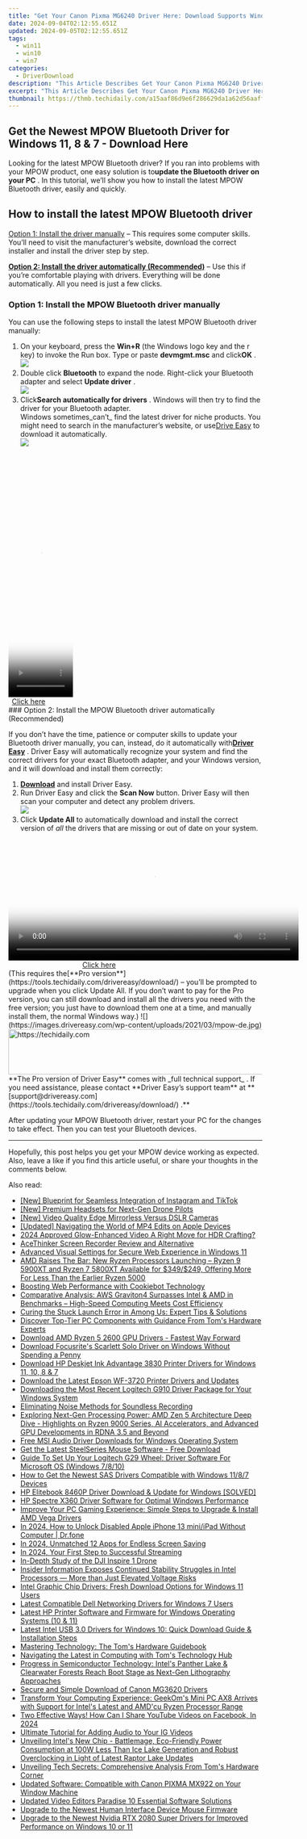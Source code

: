```yaml
---
title: "Get Your Canon Pixma MG6240 Driver Here: Download Supports Windows 11, 8 & 7"
date: 2024-09-04T02:12:55.651Z
updated: 2024-09-05T02:12:55.651Z
tags:
  - win11
  - win10
  - win7
categories:
  - DriverDownload
description: "This Article Describes Get Your Canon Pixma MG6240 Driver Here: Download Supports Windows 11, 8 & 7"
excerpt: "This Article Describes Get Your Canon Pixma MG6240 Driver Here: Download Supports Windows 11, 8 & 7"
thumbnail: https://thmb.techidaily.com/a15aaf86d9e6f286629da1a62d56aaff3df86baa99afaf09eec0439a28bfe3f5.jpg
---
```


## Get the Newest MPOW Bluetooth Driver for Windows 11, 8 & 7 - Download Here

Looking for the latest MPOW Bluetooth driver? If you ran into problems with your MPOW product, one easy solution is to**update the Bluetooth driver on your PC** . In this tutorial, we’ll show you how to install the latest MPOW Bluetooth driver, easily and quickly.

## How to install the latest MPOW Bluetooth driver

[Option 1: Install the driver manually](https://tools.techidaily.com/drivereasy/download/) – This requires some computer skills. You’ll need to visit the manufacturer’s website, download the correct installer and install the driver step by step.

[**Option 2: Install the driver automatically (Recommended)**](https://www.drivereasy.com/knowledge/mpow-bluetooth-driver-download-update-windows-10-8-7/#option2) – Use this if you’re comfortable playing with drivers. Everything will be done automatically. All you need is just a few clicks.

### Option 1: Install the MPOW Bluetooth driver manually

 You can use the following steps to install the latest MPOW Bluetooth driver manually:

1. On your keyboard, press the **Win+R** (the Windows logo key and the r key) to invoke the Run box. Type or paste **devmgmt.msc** and click**OK** .  
![](https://images.drivereasy.com/wp-content/uploads/2020/12/devmgmt-msc-ok.jpg)
2. Double click **Bluetooth**  to expand the node. Right-click your Bluetooth adapter and select **Update driver** .  
![](https://images.drivereasy.com/wp-content/uploads/2021/03/mpow-manually-0.jpg)
3. Click**Search automatically for drivers** . Windows will then try to find the driver for your Bluetooth adapter.  
 Windows sometimes_can’t_ find the latest driver for niche products. You might need to search in the manufacturer’s website, or use[Drive Easy](https://tools.techidaily.com/drivereasy/download/) to download it automatically.  
![](https://images.drivereasy.com/wp-content/uploads/2021/03/mpow-manually-1.jpg)

<!-- affiliate ads begin -->
<span id="1976998">
					<video width="128" height="480" style="cursor:pointer"
           poster="//a.impactradius-go.com/display-clicktoplayimage/1976998.png"
           onclick="if(!this.playClicked){this.play();this.setAttribute('controls',true);this.playClicked=true;}">
	   <source src="//a.impactradius-go.com/display-ad/22993-1976998">
	   <img src="//a.impactradius-go.com/display-clicktoplayimage/1976998.png" style="border: none; height: 100%; width: 100%; object-fit: contain">
	</video>
	<div style="width:80px;text-align:center"><a href="javascript:window.open(decodeURIComponent('https%3A%2F%2Fhomestyler.sjv.io%2Fc%2F5597632%2F1976998%2F22993'), '_blank');void(0);">Click here</a></div>
</span>
<img height="0" width="0" src="https://imp.pxf.io/i/5597632/1976998/22993" style="position:absolute;visibility:hidden;" border="0" />
<!-- affiliate ads end -->
### Option 2: Install the MPOW Bluetooth driver automatically (Recommended)

 If you don’t have the time, patience or computer skills to update your Bluetooth driver manually, you can, instead, do it automatically with[**Driver Easy**](https://tools.techidaily.com/drivereasy/download/) . Driver Easy will automatically recognize your system and find the correct drivers for your exact Bluetooth adapter, and your Windows version, and it will download and install them correctly:

1. **[Download](https://tools.techidaily.com/drivereasy/download/)**  and install Driver Easy.
2. Run Driver Easy and click the **Scan Now** button. Driver Easy will then scan your computer and detect any problem drivers.  
![](https://images.drivereasy.com/wp-content/uploads/2020/11/Scan-now-1.jpg)
3. Click **Update All** to automatically download and install the correct version of _all_ the drivers that are missing or out of date on your system.  
<!-- affiliate ads begin -->
<span id="1983473">
					<video width="576" height="240" style="cursor:pointer"
           poster="//a.impactradius-go.com/display-clicktoplayimage/1983473.png"
           onclick="if(!this.playClicked){this.play();this.setAttribute('controls',true);this.playClicked=true;}">
	   <source src="//a.impactradius-go.com/display-ad/22993-1983473">
	   <img src="//a.impactradius-go.com/display-clicktoplayimage/1983473.png" style="border: none; height: 100%; width: 100%; object-fit: contain">
	</video>
	<div style="width:360px;text-align:center"><a href="javascript:window.open(decodeURIComponent('https%3A%2F%2Fhomestyler.sjv.io%2Fc%2F5597632%2F1983473%2F22993'), '_blank');void(0);">Click here</a></div>
</span>
<img height="0" width="0" src="https://imp.pxf.io/i/5597632/1983473/22993" style="position:absolute;visibility:hidden;" border="0" />
<!-- affiliate ads end -->
 (This requires the[**Pro version**](https://tools.techidaily.com/drivereasy/download/) – you’ll be prompted to upgrade when you click Update All. If you don’t want to pay for the Pro version, you can still download and install all the drivers you need with the free version; you just have to download them one at a time, and manually install them, the normal Windows way.)  
![](https://images.drivereasy.com/wp-content/uploads/2021/03/mpow-de.jpg)

<!-- affiliate ads begin -->
<a href="https://appsumo.8odi.net/c/5597632/2082521/7443" target="_top" id="2082521">
  <img src="//a.impactradius-go.com/display-ad/7443-2082521" border="0" alt="https://techidaily.com" width="728" height="90"/>
</a>
<img height="0" width="0" src="https://appsumo.8odi.net/i/5597632/2082521/7443" style="position:absolute;visibility:hidden;" border="0" />
<!-- affiliate ads end -->
**The Pro version of Driver Easy** comes with _full technical support_ . If you need assistance, please contact **Driver Easy’s support team** at **[support@drivereasy.com](https://tools.techidaily.com/drivereasy/download/) .**

 After updating your MPOW Bluetooth driver, restart your PC for the changes to take effect. Then you can test your Bluetooth devices.

---

 Hopefully, this post helps you get your MPOW device working as expected. Also, leave a like if you find this article useful, or share your thoughts in the comments below.

<ins class="adsbygoogle"
     style="display:block"
     data-ad-format="autorelaxed"
     data-ad-client="ca-pub-7571918770474297"
     data-ad-slot="1223367746"></ins>



<ins class="adsbygoogle"
     style="display:block"
     data-ad-client="ca-pub-7571918770474297"
     data-ad-slot="8358498916"
     data-ad-format="auto"
     data-full-width-responsive="true"></ins>

<span class="atpl-alsoreadstyle">Also read:</span>
<div><ul>
<li><a href="https://vp-tips.techidaily.com/new-blueprint-for-seamless-integration-of-instagram-and-tiktok/"><u>[New] Blueprint for Seamless Integration of Instagram and TikTok</u></a></li>
<li><a href="https://extra-approaches.techidaily.com/new-premium-headsets-for-next-gen-drone-pilots/"><u>[New] Premium Headsets for Next-Gen Drone Pilots</u></a></li>
<li><a href="https://facebook-video-footage.techidaily.com/new-video-quality-edge-mirrorless-versus-dslr-cameras/"><u>[New] Video Quality Edge  Mirrorless Versus DSLR Cameras</u></a></li>
<li><a href="https://youtube-data.techidaily.com/ed-navigating-the-world-of-mp4-edits-on-apple-devices/"><u>[Updated] Navigating the World of MP4 Edits on Apple Devices</u></a></li>
<li><a href="https://some-knowledge.techidaily.com/2024-approved-glow-enhanced-video-a-right-move-for-hdr-crafting/"><u>2024 Approved  Glow-Enhanced Video  A Right Move for HDR Crafting?</u></a></li>
<li><a href="https://screen-video-capture.techidaily.com/acethinker-screen-recorder-review-and-alternative/"><u>AceThinker Screen Recorder Review and Alternative</u></a></li>
<li><a href="https://win11-tips.techidaily.com/advanced-visual-settings-for-secure-web-experience-in-windows-11/"><u>Advanced Visual Settings for Secure Web Experience in Windows 11</u></a></li>
<li><a href="https://hardware-help.techidaily.com/amd-raises-the-bar-new-ryzen-processors-launching-ryzen-9-5900xt-and-ryzen-7-5800xt-available-for-349249-offering-more-for-less-than-the-earlier-ryzen-5000.34/"><u>AMD Raises The Bar: New Ryzen Processors Launching – Ryzen 9 5900XT and Ryzen 7 5800XT Available for $349/$249, Offering More For Less Than the Earlier Ryzen 5000</u></a></li>
<li><a href="https://discover-brilliant.techidaily.com/boosting-web-performance-with-cookiebot-technology/"><u>Boosting Web Performance with Cookiebot Technology</u></a></li>
<li><a href="https://hardware-help.techidaily.com/comparative-analysis-aws-graviton4-surpasses-intel-and-amd-in-benchmarks-high-speed-computing-meets-cost-efficiency/"><u>Comparative Analysis: AWS Graviton4 Surpasses Intel & AMD in Benchmarks – High-Speed Computing Meets Cost Efficiency</u></a></li>
<li><a href="https://win-able.techidaily.com/curing-the-stuck-launch-error-in-among-us-expert-tips-and-solutions/"><u>Curing the Stuck Launch Error in Among Us: Expert Tips & Solutions</u></a></li>
<li><a href="https://hardware-help.techidaily.com/discover-top-tier-pc-components-with-guidance-from-toms-hardware-experts/"><u>Discover Top-Tier PC Components with Guidance From Tom's Hardware Experts</u></a></li>
<li><a href="https://hardware-help.techidaily.com/download-amd-ryzen-5-2600-gpu-drivers-fastest-way-forward/"><u>Download AMD Ryzen 5 2600 GPU Drivers - Fastest Way Forward</u></a></li>
<li><a href="https://hardware-help.techidaily.com/download-focusrites-scarlett-solo-driver-on-windows-without-spending-a-penny/"><u>Download Focusrite's Scarlett Solo Driver on Windows Without Spending a Penny</u></a></li>
<li><a href="https://hardware-help.techidaily.com/download-hp-deskjet-ink-advantage-3830-printer-drivers-for-windows-11-10-8-and-7/"><u>Download HP Deskjet Ink Advantage 3830 Printer Drivers for Windows 11, 10, 8 & 7</u></a></li>
<li><a href="https://hardware-help.techidaily.com/download-the-latest-epson-wf-3720-printer-drivers-and-updates/"><u>Download the Latest Epson WF-3720 Printer Drivers and Updates</u></a></li>
<li><a href="https://hardware-help.techidaily.com/downloading-the-most-recent-logitech-g910-driver-package-for-your-windows-system/"><u>Downloading the Most Recent Logitech G910 Driver Package for Your Windows System</u></a></li>
<li><a href="https://screen-activity-recording.techidaily.com/eliminating-noise-methods-for-soundless-recording/"><u>Eliminating Noise  Methods for Soundless Recording</u></a></li>
<li><a href="https://hardware-help.techidaily.com/exploring-next-gen-processing-power-amd-zen-5-architecture-deep-dive-highlights-on-ryzen-9000-series-ai-accelerators-and-advanced-gpu-developments-in-rdna-362/"><u>Exploring Next-Gen Processing Power: AMD Zen 5 Architecture Deep Dive - Highlights on Ryzen 9000 Series, AI Accelerators, and Advanced GPU Developments in RDNA 3.5 and Beyond</u></a></li>
<li><a href="https://hardware-help.techidaily.com/free-msi-audio-driver-downloads-for-windows-operating-system/"><u>Free MSI Audio Driver Downloads for Windows Operating System</u></a></li>
<li><a href="https://hardware-help.techidaily.com/get-the-latest-steelseries-mouse-software-free-download/"><u>Get the Latest SteelSeries Mouse Software - Free Download</u></a></li>
<li><a href="https://hardware-help.techidaily.com/guide-to-set-up-your-logitech-g29-wheel-driver-software-for-microsoft-os-windows-7810/"><u>Guide To Set Up Your Logitech G29 Wheel: Driver Software For Microsoft OS (Windows 7/8/10)</u></a></li>
<li><a href="https://hardware-help.techidaily.com/how-to-get-the-newest-sas-drivers-compatible-with-windows-1187-devices/"><u>How to Get the Newest SAS Drivers Compatible with Windows 11/8/7 Devices</u></a></li>
<li><a href="https://hardware-help.techidaily.com/hp-elitebook-8460p-driver-download-and-update-for-windows-solved/"><u>HP Elitebook 8460P Driver Download & Update for Windows [SOLVED]</u></a></li>
<li><a href="https://hardware-help.techidaily.com/hp-spectre-x360-driver-software-for-optimal-windows-performance/"><u>HP Spectre X360 Driver Software for Optimal Windows Performance</u></a></li>
<li><a href="https://hardware-help.techidaily.com/improve-your-pc-gaming-experience-simple-steps-to-upgrade-and-install-amd-vega-drivers/"><u>Improve Your PC Gaming Experience: Simple Steps to Upgrade & Install AMD Vega Drivers</u></a></li>
<li><a href="https://iphone-unlock.techidaily.com/in-2024-how-to-unlock-disabled-apple-iphone-13-miniipad-without-computer-drfone-by-drfone-ios/"><u>In 2024, How to Unlock Disabled Apple iPhone 13 mini/iPad Without Computer | Dr.fone</u></a></li>
<li><a href="https://visual-screen-recording.techidaily.com/in-2024-unmatched-12-apps-for-endless-screen-saving/"><u>In 2024, Unmatched 12 Apps for Endless Screen Saving</u></a></li>
<li><a href="https://facebook-record-videos.techidaily.com/in-2024-your-first-step-to-successful-streaming/"><u>In 2024, Your First Step to Successful Streaming</u></a></li>
<li><a href="https://extra-lessons.techidaily.com/in-depth-study-of-the-dji-inspire-1-drone/"><u>In-Depth Study of the DJI Inspire 1 Drone</u></a></li>
<li><a href="https://hardware-help.techidaily.com/insider-information-exposes-continued-stability-struggles-in-intel-processors-more-than-just-elevated-voltage-risks/"><u>Insider Information Exposes Continued Stability Struggles in Intel Processors — More than Just Elevated Voltage Risks</u></a></li>
<li><a href="https://hardware-help.techidaily.com/intel-graphic-chip-drivers-fresh-download-options-for-windows-11-users/"><u>Intel Graphic Chip Drivers: Fresh Download Options for Windows 11 Users</u></a></li>
<li><a href="https://hardware-help.techidaily.com/latest-compatible-dell-networking-drivers-for-windows-7-users/"><u>Latest Compatible Dell Networking Drivers for Windows 7 Users</u></a></li>
<li><a href="https://hardware-help.techidaily.com/latest-hp-printer-software-and-firmware-for-windows-operating-systems-10-and-11/"><u>Latest HP Printer Software and Firmware for Windows Operating Systems (10 & 11)</u></a></li>
<li><a href="https://hardware-help.techidaily.com/latest-intel-usb-30-drivers-for-windows-10-quick-download-guide-and-installation-steps/"><u>Latest Intel USB 3.0 Drivers for Windows 10: Quick Download Guide & Installation Steps</u></a></li>
<li><a href="https://hardware-help.techidaily.com/mastering-technology-the-toms-hardware-guidebook/"><u>Mastering Technology: The Tom's Hardware Guidebook</u></a></li>
<li><a href="https://hardware-help.techidaily.com/navigating-the-latest-in-computing-with-toms-technology-hub/"><u>Navigating the Latest in Computing with Tom's Technology Hub</u></a></li>
<li><a href="https://hardware-help.techidaily.com/progress-in-semiconductor-technology-intels-panther-lake-and-clearwater-forests-reach-boot-stage-as-next-gen-lithography-approaches/"><u>Progress in Semiconductor Technology: Intel's Panther Lake & Clearwater Forests Reach Boot Stage as Next-Gen Lithography Approaches</u></a></li>
<li><a href="https://hardware-help.techidaily.com/secure-and-simple-download-of-canon-mg3620-drivers/"><u>Secure and Simple Download of Canon MG3620 Drivers</u></a></li>
<li><a href="https://hardware-help.techidaily.com/transform-your-computing-experience-geekoms-mini-pc-ax8-arrives-with-support-for-intels-latest-and-amdcu-ryzen-processor-range/"><u>Transform Your Computing Experience: GeekOm's Mini PC AX8 Arrives with Support for Intel's Latest and AMD'cu Ryzen Processor Range</u></a></li>
<li><a href="https://facebook-video-recording.techidaily.com/two-effective-ways-how-can-i-share-youtube-videos-on-facebook-in-2024/"><u>Two Effective Ways! How Can I Share YouTube Videos on Facebook, In 2024</u></a></li>
<li><a href="https://techtrends.techidaily.com/ultimate-tutorial-for-adding-audio-to-your-ig-videos/"><u>Ultimate Tutorial for Adding Audio to Your IG Videos</u></a></li>
<li><a href="https://hardware-help.techidaily.com/unveiling-intels-new-chip-battlemage-eco-friendly-power-consumption-at-100w-less-than-ice-lake-generation-and-robust-overclocking-in-light-of-latest-raptor-43/"><u>Unveiling Intel's New Chip - Battlemage, Eco-Friendly Power Consumption at 100W Less Than Ice Lake Generation and Robust Overclocking in Light of Latest Raptor Lake Updates</u></a></li>
<li><a href="https://hardware-help.techidaily.com/unveiling-tech-secrets-comprehensive-analysis-from-toms-hardware-corner/"><u>Unveiling Tech Secrets: Comprehensive Analysis From Tom's Hardware Corner</u></a></li>
<li><a href="https://hardware-help.techidaily.com/updated-software-compatible-with-canon-pixma-mx922-on-your-window-machine/"><u>Updated Software: Compatible with Canon PIXMA MX922 on Your Window Machine</u></a></li>
<li><a href="https://smart-video-editing.techidaily.com/updated-video-editors-paradise-10-essential-software-solutions/"><u>Updated Video Editors Paradise 10 Essential Software Solutions</u></a></li>
<li><a href="https://hardware-help.techidaily.com/upgrade-to-the-newest-human-interface-device-mouse-firmware/"><u>Upgrade to the Newest Human Interface Device Mouse Firmware</u></a></li>
<li><a href="https://hardware-help.techidaily.com/upgrade-to-the-newest-nvidia-rtx-2080-super-drivers-for-improved-performance-on-windows-10-or-11/"><u>Upgrade to the Newest Nvidia RTX 2080 Super Drivers for Improved Performance on Windows 10 or 11</u></a></li>
</ul></div>
